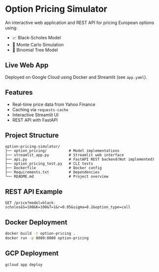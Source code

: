 # Option Pricing Simulator

An interactive web application and REST API for pricing European options using:

- 📈 Black-Scholes Model
- 🎲 Monte Carlo Simulation
- 🌲 Binomial Tree Model

## Live Web App
Deployed on Google Cloud using Docker and Streamlit (see `app.yaml`).

## Features
- Real-time price data from Yahoo Finance
- Caching via `requests-cache`
- Interactive Streamlit UI
- REST API with FastAPI

## Project Structure
```
option-pricing-simulator/
├── option_pricing/          # Model implementations
├── streamlit_app.py         # Streamlit web interface
├── api.py                   # FastAPI REST backend(Not implemented)
├── option_pricing_test.py   # CLI tests
├── Dockerfile               # Docker config
├── Requirements.txt         # Dependencies
└── README.md                # Project overview
```

## REST API Example
`GET /price?model=black-scholes&S=100&K=100&T=1&r=0.05&sigma=0.2&option_type=call`

## Docker Deployment
```bash
docker build -t option-pricing .
docker run -p 8080:8080 option-pricing
```

## GCP Deployment
```bash
gcloud app deploy
```
